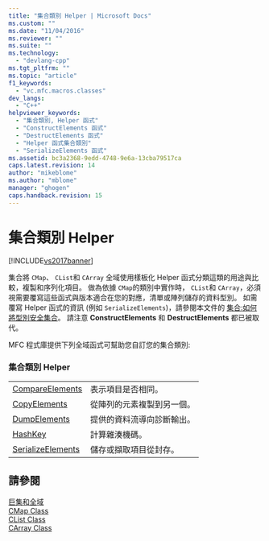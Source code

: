 ```yaml
---
title: "集合類別 Helper | Microsoft Docs"
ms.custom: ""
ms.date: "11/04/2016"
ms.reviewer: ""
ms.suite: ""
ms.technology: 
  - "devlang-cpp"
ms.tgt_pltfrm: ""
ms.topic: "article"
f1_keywords: 
  - "vc.mfc.macros.classes"
dev_langs: 
  - "C++"
helpviewer_keywords: 
  - "集合類別, Helper 函式"
  - "ConstructElements 函式"
  - "DestructElements 函式"
  - "Helper 函式集合類別"
  - "SerializeElements 函式"
ms.assetid: bc3a2368-9edd-4748-9e6a-13cba79517ca
caps.latest.revision: 14
author: "mikeblome"
ms.author: "mblome"
manager: "ghogen"
caps.handback.revision: 15
---
```

# 集合類別 Helper
[!INCLUDE[vs2017banner](../../assembler/inline/includes/vs2017banner.md)]

集合將 `CMap`、 `CList`和 `CArray` 全域使用樣板化 Helper 函式分類這類的用途與比較，複製和序列化項目。  做為依據 `CMap`的類別中實作時， `CList`和 `CArray`，必須視需要覆寫這些函式與版本適合在您的對應，清單或陣列儲存的資料型別。  如需覆寫 Helper 函式的資訊 \(例如 `SerializeElements`\)，請參閱本文件的 [集合:如何將型別安全集合](../../mfc/how-to-make-a-type-safe-collection.md)。  請注意 **ConstructElements** 和 **DestructElements** 都已被取代。  
  
 MFC 程式庫提供下列全域函式可幫助您自訂您的集合類別:  
  
### 集合類別 Helper  
  
|||  
|-|-|  
|[CompareElements](../Topic/CompareElements.md)|表示項目是否相同。|  
|[CopyElements](../Topic/CopyElements.md)|從陣列的元素複製到另一個。|  
|[DumpElements](../Topic/DumpElements.md)|提供的資料流導向診斷輸出。|  
|[HashKey](../Topic/HashKey.md)|計算雜湊機碼。|  
|[SerializeElements](../Topic/SerializeElements.md)|儲存或擷取項目從封存。|  
  
## 請參閱  
 [巨集和全域](../../mfc/reference/mfc-macros-and-globals.md)   
 [CMap Class](../../mfc/reference/cmap-class.md)   
 [CList Class](../../mfc/reference/clist-class.md)   
 [CArray Class](../../mfc/reference/carray-class.md)